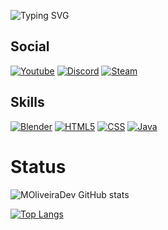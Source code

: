 ![Typing SVG](https://readme-typing-svg.demolab.com?font=roboto&size=25&pause=5000&color=F7D4BD&background=FF170900&width=592&height=79&lines=Hello%2C+my+name+is+Maicon+Oliver;I+have+18+yeas+old;I'm+a+fan+game+developer+at+game+jolt+;and+I'm+starting+my+career+as+a+programmer.;Be+Welcome++%3A)

## Social 

[![Youtube](https://img.shields.io/badge/YouTube-FF0000?style=for-the-badge&logo=youtube&logoColor=white)](https://www.youtube.com/@maicon.pk3125) [![Discord](https://img.shields.io/badge/Discord-7289DA?style=for-the-badge&logo=discord&logoColor=white)](https://discord.com/users/themankok) [![Steam](https://img.shields.io/badge/Steam-000000?style=for-the-badge&logo=steam&logoColor=white)](https://steamcommunity.com/profiles/76561199239195951/)

## Skills

[![Blender](https://img.shields.io/badge/blender-%23F5792A.svg?style=for-the-badge&logo=blender&logoColor=white)](https://www.blender.org/) [![HTML5](https://img.shields.io/badge/HTML5-E34F26?style=for-the-badge&logo=html5&logoColor=white)](https://developer.mozilla.org/en-US/docs/Glossary/HTML5/) [![CSS](https://img.shields.io/badge/CSS3-1572B6?style=for-the-badge&logo=css3&logoColor=white)](https://developer.mozilla.org/en-US/docs/Web/CSS) [![Java](https://img.shields.io/badge/Java-ED8B00?style=for-the-badge&logo=openjdk&logoColor=whitehttps://img.shields.io/badge/blender-%23F5792A.svg?style=for-the-badge&logo=blender&logoColor=whit)](https://www.oracle.com/br/java/technologies/downloads/)

# Status

![MOliveiraDev GitHub stats](https://github-readme-stats.vercel.app/api?username=MOliveiraDev&show_icons=true&theme=dracula)

[![Top Langs](https://github-readme-stats.vercel.app/api/top-langs/?username=MOliveiraDev)](https://github.com/MOliveiraDev/github-readme-stats)


